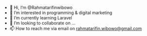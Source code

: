 - 👋 Hi, I’m @Rahmatarifinwibowo
- 👀 I’m interested in programming & digital marketing
- 🌱 I’m currently learning Laravel
- 💞️ I’m looking to collaborate on ...
- 📫 How to reach me via email on rahmatarifin.wibowo@gmail.com

<!---
Rahmatarifinwibowo/Rahmatarifinwibowo is a ✨ special ✨ repository because its `README.md` (this file) appears on your GitHub profile.
You can click the Preview link to take a look at your changes.
--->
